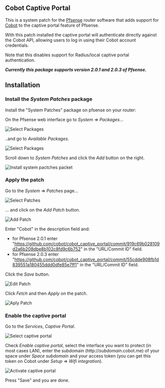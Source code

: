 ## Cobot Captive Portal

This is a system patch for the [Pfsense](http://pfsense.org) router software that adds support for [Cobot](http://cobot.me) to the captive portal feature of Pfsense.

With this patch installed the captive portal will authenticate directly against the Cobot API, allowing users to log in using their Cobot account credentials.

Note that this disables support for Radius/local captive portal authentication.

***Currently this package supports version 2.0.1 and 2.0.3 of Pfsense.***

## Installation


### Install the _System Patches_ package

Install the "System Patches" package on pfsense on your router:

On the Pfsense web interface go to _System_ => _Packages_...

![Select Packages](https://raw.github.com/cobot/cobot_captive_portal/master/screenshots/packages.png)

..and go to _Available Packages_.

![Select Packages](https://raw.github.com/cobot/cobot_captive_portal/master/screenshots/available_packages.png)

Scroll down to _System Patches_ and click the _Add_ button on the right.

![Install system pactches packet](https://raw.github.com/cobot/cobot_captive_portal/master/screenshots/system_patches_packet.png)

### Apply the patch

Go to the _System_ => _Patches_ page...

![Select Patches](https://raw.github.com/cobot/cobot_captive_portal/master/screenshots/patches.png)

... and click on the _Add Patch_ button.

![Add Patch](https://raw.github.com/cobot/cobot_captive_portal/master/screenshots/add_patch.png)

Enter "Cobot" in the description field and:

* for Pfsense 2.0.1 enter "https://github.com/cobot/cobot_captive_portal/commit/919c69b028109d2a6b208dbe8b102c8fd9c6b752" in the "URL/Commit ID" field.
* for Pfsense 2.0.3 enter "https://github.com/cobot/cobot_captive_portal/commit/55cdde908fb1d839551a180455ddd0dfe85e7ff1" in the "URL/Commit ID" field.

Click the _Save_ button.

![Edit Patch](https://raw.github.com/cobot/cobot_captive_portal/master/screenshots/edit_patch.png)

Click _Fetch_ and then _Apply_ on the patch.

![Aply Patch](https://raw.github.com/cobot/cobot_captive_portal/master/screenshots/apply_patch.png)

### Enable the captive portal

Go to the _Services_, _Captive Portal_.

![Select captive portal](https://raw.github.com/cobot/cobot_captive_portal/master/screenshots/captive_portal.png)

Check _Enable captive portal_, select the interface you want to protect (in most cases LAN), enter the subdomain (http://_subdomain_.cobot.me) of your space under _Space subdomain_ and your access token (you can get this token on Cobot under _Setup_ => _Wifi integration_).

![Activate captive portal](https://raw.github.com/cobot/cobot_captive_portal/master/screenshots/edit_captive_portal.png)

Press "Save" and you are done.
